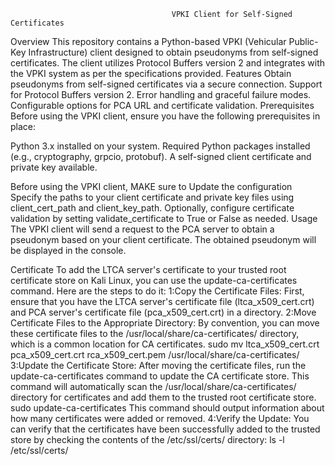                                         VPKI Client for Self-Signed Certificates
  Overview
 This repository contains a Python-based VPKI (Vehicular Public-Key Infrastructure) client designed to obtain pseudonyms from self-signed certificates. The client utilizes Protocol Buffers version 2 and integrates with the VPKI system as per the specifications provided.
Features
Obtain pseudonyms from self-signed certificates via a secure connection.
Support for Protocol Buffers version 2.
Error handling and graceful failure modes.
Configurable options for PCA URL and certificate validation.
Prerequisites
Before using the VPKI client, ensure you have the following prerequisites in place:

Python 3.x installed on your system.
Required Python packages installed (e.g., cryptography, grpcio, protobuf).
A self-signed client certificate and private key available.

Before using the VPKI client, MAKE sure to Update the configuration
Specify the paths to your client certificate and private key files using client_cert_path and client_key_path.
Optionally, configure certificate validation by setting validate_certificate to True or False as needed.
Usage
The VPKI client will send a request to the PCA server to obtain a pseudonym based on your client certificate. The obtained pseudonym will be displayed in the console.

Certificate 
To add the LTCA server's certificate to your trusted root certificate store on Kali Linux, you can use the update-ca-certificates command. Here are the steps to do it:
1:Copy the Certificate Files:
First, ensure that you have the LTCA server's certificate file (ltca_x509_cert.crt) and PCA server's certificate file (pca_x509_cert.crt) in a directory.
2:Move Certificate Files to the Appropriate Directory:
By convention, you can move these certificate files to the /usr/local/share/ca-certificates/ directory, which is a common location for CA certificates.
sudo mv ltca_x509_cert.crt pca_x509_cert.crt rca_x509_cert.pem /usr/local/share/ca-certificates/
3:Update the Certificate Store:
After moving the certificate files, run the update-ca-certificates command to update the CA certificate store. This command will automatically scan the /usr/local/share/ca-certificates/ directory for certificates and add them to the trusted root certificate store.
sudo update-ca-certificates
This command should output information about how many certificates were added or removed.
4:Verify the Update:
You can verify that the certificates have been successfully added to the trusted store by checking the contents of the /etc/ssl/certs/ directory:
ls -l /etc/ssl/certs/
